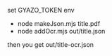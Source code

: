 set GYAZO_TOKEN env

- node makeJson.mjs title.pdf
- node addOcr.mjs out/title.json

then you get out/title-ocr.json

